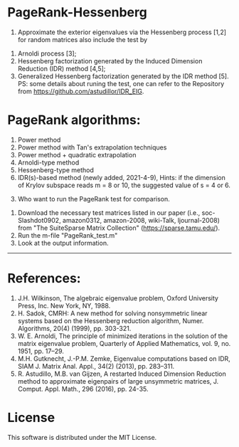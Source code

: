 # PageRank-Hessenberg
1. Approximate the exterior eigenvalues via the Hessenberg process [1,2] for random matrices
also include the test by
1) Arnoldi process [3];
2) Hessenberg factorization generated by the Induced Dimension Reduction (IDR) method [4,5];
3) Generalized Hessenberg factorization generated by the IDR method [5].
PS: some details about runing the test, one can refer to the Repository from https://github.com/astudillor/IDR_EIG.

# PageRank algorithms:
1) Power method
2) Power method with Tan's extrapolation techniques
3) Power method + quadratic extrapolation
4) Arnoldi-type method
5) Hessenberg-type method
6) IDR(s)-based method (newly added, 2021-4-9), Hints: if the dimension of Krylov subspace reads m = 8 or 10, the suggested value of s = 4 or 6. 

3. Who want to run the PageRank test for comparison.
1) Download the necessary test matrices listed in our paper (i.e.,
soc-Slashdot0902,
amazon0312,
amazon-2008,
wiki-Talk,
ljournal-2008) from "The SuiteSparse Matrix Collection" (https://sparse.tamu.edu/).
2) Run the m-file "PageRank_test.m"
3) Look at the output information.

----------------------------------------------------------------------------------
# References:
1. J.H. Wilkinson, The algebraic eigenvalue problem, Oxford University Press, Inc. New York, NY, 1988.
2. H. Sadok, CMRH: A new method for solving nonsymmetric linear systems based on the Hessenberg reduction 
algorithm, Numer. Algorithms, 20(4) (1999), pp. 303-321.
3. W. E. Arnoldi, The principle of minimized iterations in the solution of the matrix eigenvalue 
problem, Quarterly of Applied Mathematics, vol. 9, no. 1951, pp. 17–29.
4. M.H. Gutknecht, J.-P.M. Zemke, Eigenvalue computations based on IDR, SIAM J. Matrix Anal. Appl., 
34(2) (2013), pp. 283–311.
5. R. Astudillo, M.B. van Gijzen, A restarted Induced Dimension Reduction method to approximate 
eigenpairs of large unsymmetric matrices, J. Comput. Appl. Math., 296 (2016), pp. 24-35.

# License
This software is distributed under the MIT License.
